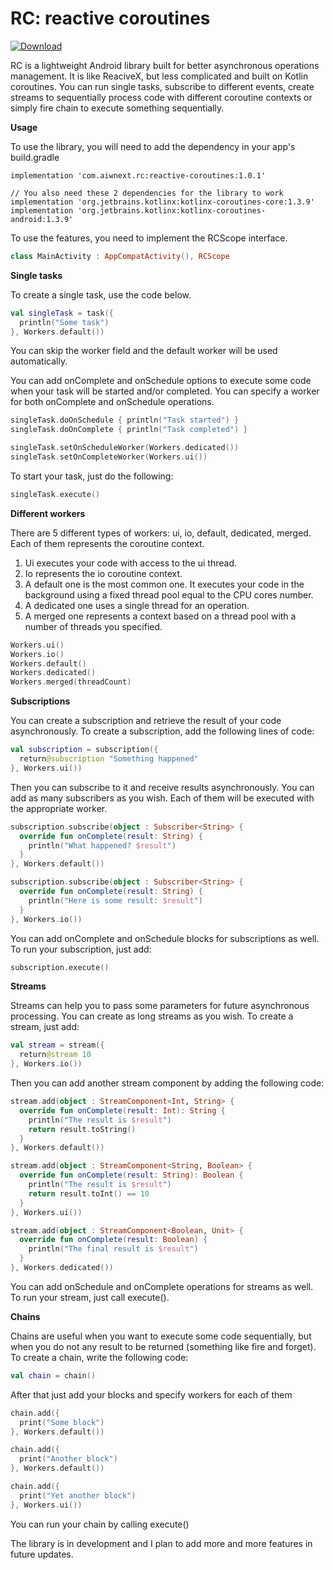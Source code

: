 # RC: reactive coroutines
[ ![Download](https://api.bintray.com/packages/aiwnext/RC/com.aiwnext.rc/images/download.svg?version=1.0.1) ](https://bintray.com/aiwnext/RC/com.aiwnext.rc/1.0.1/link)

RC is a lightweight Android library built for better asynchronous operations management. It is like ReaciveX, but less complicated and built on Kotlin coroutines. 
You can run single tasks, subscribe to different events, create streams to sequentially process code with different coroutine contexts or simply fire chain to execute something sequentially.

**Usage**

To use the library, you will need to add the dependency in your app's build.gradle

```Gradle
implementation 'com.aiwnext.rc:reactive-coroutines:1.0.1'

// You also need these 2 dependencies for the library to work
implementation 'org.jetbrains.kotlinx:kotlinx-coroutines-core:1.3.9'
implementation 'org.jetbrains.kotlinx:kotlinx-coroutines-android:1.3.9'
```

To use the features, you need to implement the RCScope interface. 

```Kotlin
class MainActivity : AppCompatActivity(), RCScope
```

**Single tasks**

To create a single task, use the code below.

```Kotlin
val singleTask = task({
  println("Some task")
}, Workers.default())
```
You can skip the worker field and the default worker will be used automatically.

You can add onComplete and onSchedule options to execute some code when your task will be started and/or completed. You can specify a worker for both onComplete and onSchedule operations.

```Kotlin
singleTask.doOnSchedule { println("Task started") }
singleTask.doOnComplete { println("Task completed") }

singleTask.setOnScheduleWorker(Workers.dedicated())
singleTask.setOnCompleteWorker(Workers.ui())
```

To start your task, just do the following:

```Kotlin
singleTask.execute()
```

**Different workers**

There are 5 different types of workers: ui, io, default, dedicated, merged. Each of them represents the coroutine context. 
1. Ui executes your code with access to the ui thread. 
2. Io represents the io coroutine context.
3. A default one is the most common one. It executes your code in the background using a fixed thread pool equal to the CPU cores number.
4. A dedicated one uses a single thread for an operation.
5. A merged one represents a context based on a thread pool with a number of threads you specified.

```Kotlin
Workers.ui()
Workers.io()
Workers.default()
Workers.dedicated()
Workers.merged(threadCount)
```

**Subscriptions**

You can create a subscription and retrieve the result of your code asynchronously. To create a subscription, add the following lines of code:

```Kotlin
val subscription = subscription({
  return@subscription "Something happened"
}, Workers.ui())
```

Then you can subscribe to it and receive results asynchronously. You can add as many subscribers as you wish. Each of them will be executed with the appropriate worker.

```Kotlin
subscription.subscribe(object : Subscriber<String> {
  override fun onComplete(result: String) {
    println("What happened? $result")
  }
}, Workers.default())

subscription.subscribe(object : Subscriber<String> {
  override fun onComplete(result: String) {
    println("Here is some result: $result")
  }
}, Workers.io())
```

You can add onComplete and onSchedule blocks for subscriptions as well. 
To run your subscription, just add:

```Kotlin
subscription.execute()
```

**Streams**

Streams can help you to pass some parameters for future asynchronous processing. You can create as long streams as you wish. To create a stream, just add:

```Kotlin
val stream = stream({
  return@stream 10
}, Workers.io())
```

Then you can add another stream component by adding the following code:

```Kotlin
stream.add(object : StreamComponent<Int, String> {
  override fun onComplete(result: Int): String {
    println("The result is $result")
    return result.toString()
  }
}, Workers.default())

stream.add(object : StreamComponent<String, Boolean> {
  override fun onComplete(result: String): Boolean {
    println("The result is $result")
    return result.toInt() == 10
  }
}, Workers.ui())

stream.add(object : StreamComponent<Boolean, Unit> {
  override fun onComplete(result: Boolean) {
    println("The final result is $result")
  }
}, Workers.dedicated())
```

You can add onSchedule and onComplete operations for streams as well. To run your stream, just call execute().

**Chains**

Chains are useful when you want to execute some code sequentially, but when you do not any result to be returned (something like fire and forget).
To create a chain, write the following code:

```Kotlin
val chain = chain()
```

After that just add your blocks and specify workers for each of them

```Kotlin
chain.add({
  print("Some block")
}, Workers.default())

chain.add({
  print("Another block")
}, Workers.default())

chain.add({
  print("Yet another block")
}, Workers.ui())
```

You can run your chain by calling execute()

The library is in development and I plan to add more and more features in future updates.
